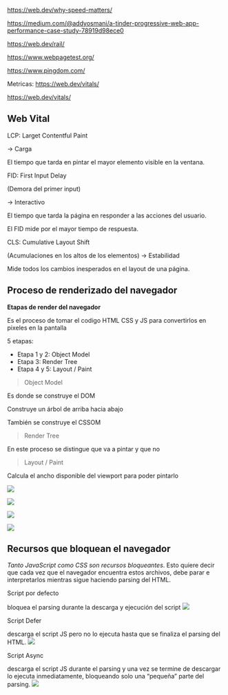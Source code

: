 https://web.dev/why-speed-matters/

https://medium.com/@addyosmani/a-tinder-progressive-web-app-performance-case-study-78919d98ece0

https://web.dev/rail/

https://www.webpagetest.org/

https://www.pingdom.com/

Metricas: https://web.dev/vitals/

https://web.dev/vitals/

## Web Vital


LCP: Larget Contentful Paint

-> Carga

El tiempo que tarda en pintar el mayor elemento visible en la ventana.

FID: First Input Delay

 (Demora del primer input)

-> Interactivo

El tiempo que tarda la página en responder a las acciones del usuario.

El FID mide por el mayor tiempo de respuesta.

CLS: Cumulative Layout Shift 

(Acumulaciones en los altos de los elementos)
-> Estabilidad

Mide todos los cambios inesperados en el layout de una página.


## Proceso de renderizado del navegador

**Etapas de render del navegador**

Es el proceso de tomar el codigo HTML CSS y JS para convertirlos en pixeles en la pantalla

5 etapas:
- Etapa 1 y 2: Object Model
- Etapa 3: Render Tree
- Etapa 4 y 5: Layout / Paint

>Object Model

Es donde se construye el DOM

Construye un árbol de arriba hacia abajo

También se construye el CSSOM


>Render Tree

En este proceso se distingue que va a pintar y que no

>Layout / Paint

Calcula el ancho disponible del viewport para poder pintarlo

![](https://static.platzi.com/media/user_upload/Desktop%20-%201-d8062a03-242b-4576-9d8b-6986b6604518.jpg)

![](https://static.platzi.com/media/user_upload/1-2740f12d-b115-4bc6-a4fd-f7c1e9632672.jpg)

![](https://static.platzi.com/media/user_upload/2-5096828b-f194-49b7-b949-027714bfaa98.jpg)

![](https://static.platzi.com/media/user_upload/render-tree-construction-e961f8ee-97e7-4282-909f-3038da08f8f6.jpg)

## Recursos que bloquean el navegador

*Tanto JavaScript como CSS son recursos bloqueantes*. Esto quiere decir que cada vez que el navegador encuentra estos archivos, debe parar e interpretarlos mientras sigue haciendo parsing del HTML.

Script por defecto

bloquea el parsing durante la descarga y ejecución del script
![](https://static.platzi.com/media/user_upload/script-6b49d095-c6a9-4eac-9d06-567c44bae413.jpg)

Script Defer

descarga el script JS pero no lo ejecuta hasta que se finaliza el parsing del HTML.
![](https://static.platzi.com/media/user_upload/defer-2e3c94f3-a21e-4d1b-9688-0b05e112e761.jpg)

Script Async

descarga el script JS durante el parsing y una vez se termine de descargar lo ejecuta inmediatamente, bloqueando solo una “pequeña” parte del parsing.
![](https://static.platzi.com/media/user_upload/async-4b2b2094-d9f6-4677-847a-11fc3851b871.jpg)